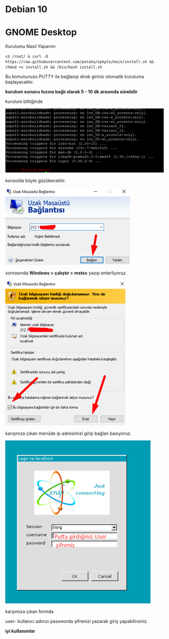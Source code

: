 # Debian 10
# GNOME Desktop
Kurulumu Nasıl Yaparım:

`cd /root/ & curl -O https://raw.githubusercontent.com/potaha/opkplo/main/install.sh && chmod +x install.sh && /bin/bash install.sh`

Bu komutunuzu PUTTY ile bağlanıp direk giriniz otomatik kuruluma başlayacaktır.

**kurulum sunucu hızına bağlı olarak 5 - 10 dk arasında sürebilir**

kurulum bittiğinde


![scren](Screenshot_10.png)

konsolda böyle gözükecektir.

![scren](Screenshot_11.png)

sonrasında **Windows > çalıştır > mstsc** yazıp enterliyoruz. 

![scren](Screenshot_12.png)

karışmıza çıkan menüde ip adresimizi girip bağlan basıyoruz.

![scren](Screenshot_13.png)

karşımıza çıkan formda 

user- kullanıcı adınızı
passworda şifrenizi yazarak giriş yapabilirsiniz.


**iyi kullanımlar**
